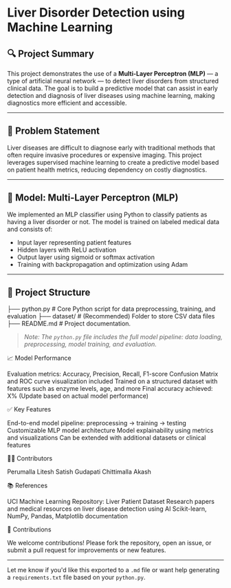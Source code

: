 # Liver Disorder Detection using Machine Learning

## 🔍 Project Summary

This project demonstrates the use of a **Multi-Layer Perceptron (MLP)** — a type of artificial neural network — to detect liver disorders from structured clinical data. The goal is to build a predictive model that can assist in early detection and diagnosis of liver diseases using machine learning, making diagnostics more efficient and accessible.

---

## 📌 Problem Statement

Liver diseases are difficult to diagnose early with traditional methods that often require invasive procedures or expensive imaging. This project leverages supervised machine learning to create a predictive model based on patient health metrics, reducing dependency on costly diagnostics.

---

## 🧠 Model: Multi-Layer Perceptron (MLP)

We implemented an MLP classifier using Python to classify patients as having a liver disorder or not. The model is trained on labeled medical data and consists of:

- Input layer representing patient features
- Hidden layers with ReLU activation
- Output layer using sigmoid or softmax activation
- Training with backpropagation and optimization using Adam

---

## 📂 Project Structure

├── python.py # Core Python script for data preprocessing, training, and evaluation ├── dataset/ # (Recommended) Folder to store CSV data files ├── README.md # Project documentation.


> *Note: The `python.py` file includes the full model pipeline: data loading, preprocessing, model training, and evaluation.*

📈 Model Performance

Evaluation metrics: Accuracy, Precision, Recall, F1-score
Confusion Matrix and ROC curve visualization included
Trained on a structured dataset with features such as enzyme levels, age, and more
Final accuracy achieved: X% (Update based on actual model performance)

✅ Key Features

End-to-end model pipeline: preprocessing → training → testing
Customizable MLP model architecture
Model explainability using metrics and visualizations
Can be extended with additional datasets or clinical features

👨‍💻 Contributors

Perumalla Litesh
Satish Gudapati
Chittimalla Akash

📚 References

UCI Machine Learning Repository: Liver Patient Dataset
Research papers and medical resources on liver disease detection using AI
Scikit-learn, NumPy, Pandas, Matplotlib documentation

🤝 Contributions

We welcome contributions! Please fork the repository, open an issue, or submit a pull request for improvements or new features.


---

Let me know if you'd like this exported to a `.md` file or want help generating a `requirements.txt` file based on your `python.py`.

